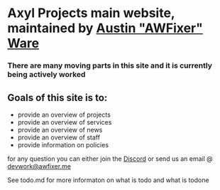 # Axyl Projects main website, maintained by [Austin "AWFixer" Ware](https://github.com/awfixer)

### There are many moving parts in this site and it is currently being actively worked

## Goals of this site is to:
- provide an overview of projects
- provide an overview of services
- provide an overview of news
- provide an overview of staff
- provide information on policies

for any question you can either join the [Discord](https://axyl.wtf/discord) or send us an email @ devwork@awfixer.me

See todo.md for more informaton on what is todo and what is todone
